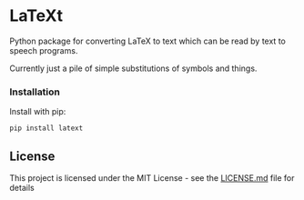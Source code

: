 # LaTeXt
Python package for converting LaTeX to text which can be read by text to speech programs.

Currently just a pile of simple substitutions of symbols and things.

### Installation
Install with pip:
```
pip install latext
```



## License

This project is licensed under the MIT License - see the [LICENSE.md](LICENSE.md) file for details
